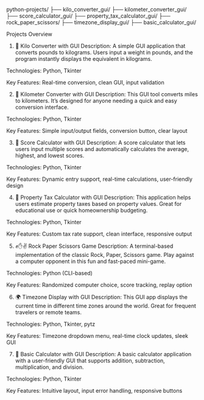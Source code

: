 python-projects/
├── kilo_converter_gui/
├── kilometer_converter_gui/
├── score_calculator_gui/
├── property_tax_calculator_gui/
├── rock_paper_scissors/
├── timezone_display_gui/
├── basic_calculator_gui/

 
 Projects Overview
 
1. 📏 Kilo Converter with GUI
Description:
A simple GUI application that converts pounds to kilograms. Users input a weight in pounds, and the program instantly displays the equivalent in kilograms.

Technologies: Python, Tkinter

Key Features: Real-time conversion, clean GUI, input validation

2. 📍 Kilometer Converter with GUI
Description:
This GUI tool converts miles to kilometers. It’s designed for anyone needing a quick and easy conversion interface.

Technologies: Python, Tkinter

Key Features: Simple input/output fields, conversion button, clear layout

3. 🧮 Score Calculator with GUI
Description:
A score calculator that lets users input multiple scores and automatically calculates the average, highest, and lowest scores.

Technologies: Python, Tkinter

Key Features: Dynamic entry support, real-time calculations, user-friendly design

4. 🏡 Property Tax Calculator with GUI
Description:
This application helps users estimate property taxes based on property values. Great for educational use or quick homeownership budgeting.

Technologies: Python, Tkinter

Key Features: Custom tax rate support, clean interface, responsive output

5. ✊✋✌️ Rock Paper Scissors Game
Description:
A terminal-based implementation of the classic Rock, Paper, Scissors game. Play against a computer opponent in this fun and fast-paced mini-game.

Technologies: Python (CLI-based)

Key Features: Randomized computer choice, score tracking, replay option

6. 🌍 Timezone Display with GUI
Description:
This GUI app displays the current time in different time zones around the world. Great for frequent travelers or remote teams.

Technologies: Python, Tkinter, pytz

Key Features: Timezone dropdown menu, real-time clock updates, sleek GUI

7. 🧮 Basic Calculator with GUI
Description:
A basic calculator application with a user-friendly GUI that supports addition, subtraction, multiplication, and division.

Technologies: Python, Tkinter

Key Features: Intuitive layout, input error handling, responsive buttons
